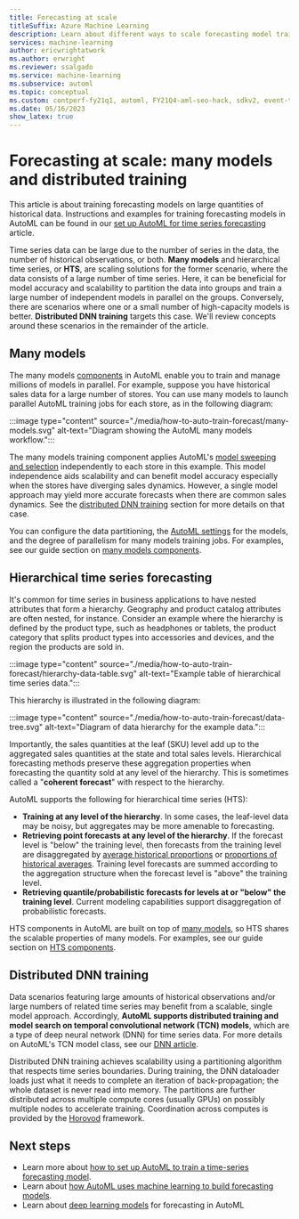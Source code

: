 ```yaml
---
title: Forecasting at scale
titleSuffix: Azure Machine Learning
description: Learn about different ways to scale forecasting model training
services: machine-learning
author: ericwrightatwork
ms.author: erwright
ms.reviewer: ssalgado 
ms.service: machine-learning
ms.subservice: automl
ms.topic: conceptual
ms.custom: contperf-fy21q1, automl, FY21Q4-aml-seo-hack, sdkv2, event-tier1-build-2022
ms.date: 05/16/2023
show_latex: true
---
```


# Forecasting at scale: many models and distributed training

This article is about training forecasting models on large quantities of historical data. Instructions and examples for training forecasting models in AutoML can be found in our [set up AutoML for time series forecasting](./how-to-auto-train-forecast.md) article.

Time series data can be large due to the number of series in the data, the number of historical observations, or both. **Many models** and hierarchical time series, or **HTS**, are scaling solutions for the former scenario, where the data consists of a large number of time series. Here, it can be beneficial for model accuracy and scalability to partition the data into groups and train a large number of independent models in parallel on the groups. Conversely, there are scenarios where one or a small number of high-capacity models is better. **Distributed DNN training** targets this case. We'll review concepts around these scenarios in the remainder of the article. 

## Many models

The many models [components](concept-component.md) in AutoML enable you to train and manage millions of models in parallel. For example, suppose you have historical sales data for a large number of stores. You can use many models to launch parallel AutoML training jobs for each store, as in the following diagram:  

:::image type="content" source="./media/how-to-auto-train-forecast/many-models.svg" alt-text="Diagram showing the AutoML many models workflow.":::

The many models training component applies AutoML's [model sweeping and selection](concept-automl-forecasting-sweeping.md) independently to each store in this example. This model independence aids scalability and can benefit model accuracy especially when the stores have diverging sales dynamics. However, a single model approach may yield more accurate forecasts when there are common sales dynamics. See the [distributed DNN training](#distributed-dnn-training) section for more details on that case.

You can configure the data partitioning, the [AutoML settings](how-to-auto-train-forecast.md#configure-experiment) for the models, and the degree of parallelism for many models training jobs. For examples, see our guide section on [many models components](how-to-auto-train-forecast.md#forecasting-at-scale-many-models).        

## Hierarchical time series forecasting

It's common for time series in business applications to have nested attributes that form a hierarchy. Geography and product catalog attributes are often nested, for instance. Consider an example where the hierarchy is defined by the product type, such as headphones or tablets, the product category that splits product types into accessories and devices, and the region the products are sold in. 

:::image type="content" source="./media/how-to-auto-train-forecast/hierarchy-data-table.svg" alt-text="Example table of hierarchical time series data.":::
 
This hierarchy is illustrated in the following diagram:
 
:::image type="content" source="./media/how-to-auto-train-forecast/data-tree.svg" alt-text="Diagram of data hierarchy for the example data.":::

Importantly, the sales quantities at the leaf (SKU) level add up to the aggregated sales quantities at the state and total sales levels. Hierarchical forecasting methods preserve these aggregation properties when forecasting the quantity sold at any level of the hierarchy. This is sometimes called a "**coherent forecast**" with respect to the hierarchy.

AutoML supports the following for hierarchical time series (HTS):

* **Training at any level of the hierarchy**. In some cases, the leaf-level data may be noisy, but aggregates may be more amenable to forecasting.
* **Retrieving point forecasts at any level of the hierarchy**. If the forecast level is "below" the training level, then forecasts from the training level are disaggregated by [average historical proportions](https://otexts.com/fpp3/single-level.html#average-historical-proportions) or [proportions of historical averages](https://otexts.com/fpp3/single-level.html#proportions-of-the-historical-averages). Training level forecasts are summed according to the aggregation structure when the forecast level is "above" the training level.
* **Retrieving quantile/probabilistic forecasts for levels at or "below" the training level**. Current modeling capabilities support disaggregation of probabilistic forecasts.

HTS components in AutoML are built on top of [many models](#many-models), so HTS shares the scalable properties of many models. 
For examples, see our guide section on [HTS components](how-to-auto-train-forecast.md#forecasting-at-scale-hierarchical-time-series).

## Distributed DNN training

Data scenarios featuring large amounts of historical observations and/or large numbers of related time series may benefit from a scalable, single model approach. Accordingly, **AutoML supports distributed training and model search on temporal convolutional network (TCN) models**, which are a type of deep neural network (DNN) for time series data. For more details on AutoML's TCN model class, see our [DNN article](concept-automl-forecasting-deep-learning.md).

Distributed DNN training achieves scalability using a partitioning algorithm that respects time series boundaries. During training, the DNN dataloader loads just what it needs to complete an iteration of back-propagation; the whole dataset is never read into memory. The partitions are further distributed across multiple compute cores (usually GPUs) on possibly multiple nodes to accelerate training. Coordination across computes is provided by the [Horovod](https://horovod.ai/) framework.

## Next steps

* Learn more about [how to set up AutoML to train a time-series forecasting model](./how-to-auto-train-forecast.md).
* Learn about [how AutoML uses machine learning to build forecasting models](./concept-automl-forecasting-methods.md).
* Learn about [deep learning models](./concept-automl-forecasting-deep-learning.md) for forecasting in AutoML